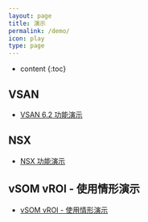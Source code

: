 ```yaml
---
layout: page
title: 演示
permalink: /demo/
icon: play
type: page
---
```


* content
{:toc}

## VSAN 
* [VSAN 6.2 功能演示](http://www.halfcoffee.com/demo/vsan-demo.html) 

## NSX

* [NSX 功能演示](http://www.halfcoffee.com/demo/NSX.htm) 


## vSOM vROI - 使用情形演示


* [vSOM vROI - 使用情形演示](http://www.halfcoffee.com/demo/vSOM-vROI.htm) 

